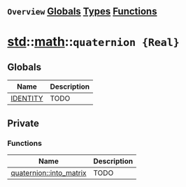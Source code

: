 ## `Overview` [Globals](./globals.md) [Types](./types.md) [Functions](./functions.md)
# [std](./../../std.md)::[math](./../math.md)::`quaternion {Real}`
## Globals
|Name|Description|
|----|-----------|
|[IDENTITY](#todo)|TODO|
## Private
### Functions
|Name|Description|
|----|-----------|
|[quaternion::into_matrix](#todo)|TODO|
